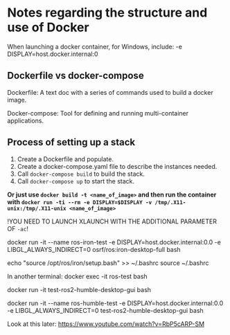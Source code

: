 # Notes regarding the structure and use of Docker

When launching a docker container, for Windows, include:
-e DISPLAY=host.docker.internal:0

## Dockerfile vs docker-compose

Dockerfile: A text doc with a series of commands used to build a docker image.

Docker-compose: Tool for defining and running multi-container applications.

## Process of setting up a stack

1. Create a Dockerfile and populate.
2. Create a docker-compose.yaml file to describe the instances needed.
3. Call `docker-compose build` to build the stack.
4. Call `docker-compose up` to start the stack.

**Or just use `docker build -t <name_of_image>` and then run the container with `docker run -ti --rm -e DISPLAY=$DISPLAY -v /tmp/.X11-unix:/tmp/.X11-unix <name_of_image>`**

!YOU NEED TO LAUNCH XLAUNCH WITH THE ADDITIONAL PARAMETER OF `-ac`!

docker run -it --name ros-iron-test -e DISPLAY=host.docker.internal:0.0 -e LIBGL_ALWAYS_INDIRECT=0 osrf/ros:iron-desktop-full bash

echo "source /opt/ros/iron/setup.bash" >> ~/.bashrc
source ~/.bashrc

In another terminal:
docker exec -it ros-test bash




docker run -it test-ros2-humble-desktop-gui bash

docker run -it --name ros-humble-test -e DISPLAY=host.docker.internal:0.0 -e LIBGL_ALWAYS_INDIRECT=0 test-ros2-humble-desktop-gui bash


Look at this later:
https://www.youtube.com/watch?v=RbP5cARP-SM

